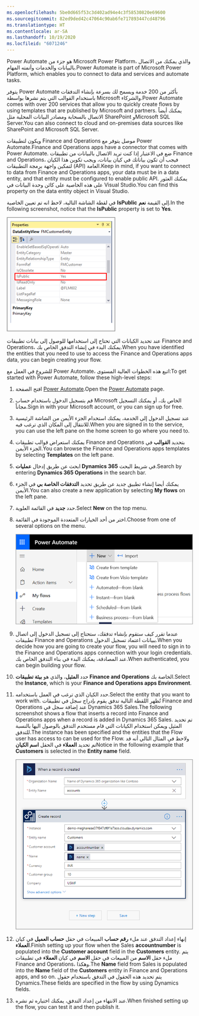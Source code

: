 ```yaml
---
ms.openlocfilehash: 5be0d665f53c3d402ad94e4c3f58530820e69600
ms.sourcegitcommit: 82ed9ded42c47064c90ab6fe717893447cd48796
ms.translationtype: HT
ms.contentlocale: ar-SA
ms.lasthandoff: 10/19/2020
ms.locfileid: "6071246"
---
```

<span data-ttu-id="f8980-101">Power Automate هو جزء من Microsoft Power Platform، والذي يمكنك من الاتصال بالبيانات والخدمات وأتمته المهام.</span><span class="sxs-lookup"><span data-stu-id="f8980-101">Power Automate is part of Microsoft Power Platform, which enables you to connect to data and services and automate tasks.</span></span> 

<span data-ttu-id="f8980-102">يتوفر Power Automate بأكثر من 200 خدمة ويسمح لك بسرعة بإنشاء التدفقات باستخدام القوالب التي يتم نشرها بواسطة Microsoft والشركاء.</span><span class="sxs-lookup"><span data-stu-id="f8980-102">Power Automate comes with over 200 services that allow you to quickly create flows by using templates that are published by Microsoft and partners.</span></span> <span data-ttu-id="f8980-103">يمكنك أيضاً الاتصال بالسحابة ومصادر البيانات المحلية مثل SharePoint وMicrosoft SQL Server.</span><span class="sxs-lookup"><span data-stu-id="f8980-103">You can also connect to cloud and on-premises data sources like SharePoint and Microsoft SQL Server.</span></span>

<span data-ttu-id="f8980-104">ويكون لتطبيقات Finance and Operations موصل يتوفر مع Power Automate.</span><span class="sxs-lookup"><span data-stu-id="f8980-104">Finance and Operations apps have a connector that comes with Power Automate.</span></span> <span data-ttu-id="f8980-105">ضع في الاعتبار إذا كنت تريد الاتصال بالبيانات من تطبيقات Finance and Operations، فيجب أن تكون بياناتك في كيان بيانات، ويجب تكوين هذا الكيان لتمكين واجهة برمجة التطبيقات (API) العامة.</span><span class="sxs-lookup"><span data-stu-id="f8980-105">Keep in mind, if you want to connect to data from Finance and Operations apps, your data must be in a data entity, and that entity must be configured to enable public API.</span></span> <span data-ttu-id="f8980-106">يمكنك العثور على هذه الخاصية على كائن وحدة البيانات في Visual Studio.</span><span class="sxs-lookup"><span data-stu-id="f8980-106">You can find this property on the data entity object in Visual Studio.</span></span>

<span data-ttu-id="f8980-107">في لقطة الشاشة التالية، لاحظ انه تم تعيين الخاصية **IsPublic** إلى القيمة **نعم**.</span><span class="sxs-lookup"><span data-stu-id="f8980-107">In the following screenshot, notice that the **IsPublic** property is set to **Yes**.</span></span> 

![توضح هذه الصورة كيفية التحقق من أن طريقة عرض كيان البيانات هي "عام".](../media/properties.png)

<span data-ttu-id="f8980-109">عند تحديد الكيانات التي تحتاج إلى استخدامها للوصول إلى بيانات تطبيقات Finance and Operations، يمكنك البدء في إنشاء التدفق الخاص بك.</span><span class="sxs-lookup"><span data-stu-id="f8980-109">When you have identified the entities that you need to use to access the Finance and Operations apps data, you can begin creating your flow.</span></span>

<span data-ttu-id="f8980-110">للشروع في العمل مع Power Automate، اتبع هذه الخطوات العالية المستوى:</span><span class="sxs-lookup"><span data-stu-id="f8980-110">To get started with Power Automate, follow these high-level steps:</span></span>

1.  <span data-ttu-id="f8980-111">افتح الصفحة [Power Automate](https://flow.microsoft.com/?azure-portal=true).</span><span class="sxs-lookup"><span data-stu-id="f8980-111">Open the [Power Automate](https://flow.microsoft.com/?azure-portal=true) page.</span></span>
2.  <span data-ttu-id="f8980-112">قم بتسجيل الدخول باستخدام حساب Microsoft الخاص بك، أو يمكنك التسجيل مجاناً.</span><span class="sxs-lookup"><span data-stu-id="f8980-112">Sign in with your Microsoft account, or you can sign up for free.</span></span>
3.  <span data-ttu-id="f8980-113">عند تسجيل الدخول إلى الخدمة، يمكنك استخدام الجزء الأيمن من الشاشة الرئيسية للانتقال إلى المكان الذي ترغب فيه.</span><span class="sxs-lookup"><span data-stu-id="f8980-113">When you are signed in to the service, you can use the left pane on the home screen to go where you need to.</span></span>
4.  <span data-ttu-id="f8980-114">يمكنك استعراض قوالب تطبيقات Finance and Operations بتحديد **القوالب** في الجزء الأيمن.</span><span class="sxs-lookup"><span data-stu-id="f8980-114">You can browse the Finance and Operations apps templates by selecting **Templates** on the left pane.</span></span>
5.  <span data-ttu-id="f8980-115">ابحث عن طريق إدخال **عمليات Dynamics 365** في شريط البحث.</span><span class="sxs-lookup"><span data-stu-id="f8980-115">Search by entering **Dynamics 365 Operations** in the search bar.</span></span>
6.  <span data-ttu-id="f8980-116">يمكنك أيضا إنشاء تطبيق جديد عن طريق تحديد **التدفقات الخاصة بي** في الجزء الأيمن.</span><span class="sxs-lookup"><span data-stu-id="f8980-116">You can also create a new application by selecting **My flows** on the left pane.</span></span>
7.  <span data-ttu-id="f8980-117">حدد **جديد** في القائمة العلوية.</span><span class="sxs-lookup"><span data-stu-id="f8980-117">Select **New** on the top menu.</span></span>
8.  <span data-ttu-id="f8980-118">اختر من أحد الخيارات المتعددة الموجودة في القائمة.</span><span class="sxs-lookup"><span data-stu-id="f8980-118">Choose from one of several options on the menu.</span></span>

    ![توضح هذه الصورة كيفية إنشاء تطبيق جديد في القسم التدفقات الخاصة بي.](../media/flow-new-button.png) 
9.  <span data-ttu-id="f8980-120">عندما تقرر كيف ستقوم بإنشاء تدفقك، ستحتاج إلى تسجيل الدخول إلى اتصال تطبيقات Finance and Operations ببيانات اعتماد تسجيل الدخول.</span><span class="sxs-lookup"><span data-stu-id="f8980-120">When you decide how you are going to create your flow, you will need to sign in to the Finance and Operations apps connection with your login credentials.</span></span> <span data-ttu-id="f8980-121">عند المصادقة، يمكنك البدء في بناء التدفق الخاص بك.</span><span class="sxs-lookup"><span data-stu-id="f8980-121">When authenticated, you can begin building your flow.</span></span>
10. <span data-ttu-id="f8980-122">حدد **المثيل**، والذي هو **بيئة تطبيقات Finance and Operations** الخاصة بك.</span><span class="sxs-lookup"><span data-stu-id="f8980-122">Select the **Instance**, which is your **Finance and Operations apps Environment**.</span></span>
11. <span data-ttu-id="f8980-123">حدد الكيان الذي ترغب في العمل باستخدامه.</span><span class="sxs-lookup"><span data-stu-id="f8980-123">Select the entity that you want to work with.</span></span> <span data-ttu-id="f8980-124">تُظهر اللقطة التالية تدفق يقوم بإدراج سجل في تطبيقات Finance and Operations عند إضافة سجل في Dynamics 365 Sales.</span><span class="sxs-lookup"><span data-stu-id="f8980-124">The following screenshot shows a flow that inserts a record into Finance and Operations apps when a record is added in Dynamics 365 Sales.</span></span> <span data-ttu-id="f8980-125">تم تحديد المثيل ويمكن استخدام الكيانات التي قام مستخدم التدفق بالوصول اليها بالنسبة للتدفق.</span><span class="sxs-lookup"><span data-stu-id="f8980-125">The instance has been specified and the entities that the Flow user has access to can be used for the Flow.</span></span> <span data-ttu-id="f8980-126">ولاحظ في المثال التالي أنه قد تم تحديد **العملاء** في الحقل **اسم الكيان**</span><span class="sxs-lookup"><span data-stu-id="f8980-126">Notice in the following example that **Customers** is selected in the **Entity name** field.</span></span>

    ![توضح هذه الصورة كيفية بدء إنشاء تدفق بواسطة ربطها ببيئة تطبيقات Finance and Operations.](../media/flow-entity.png) 
12. <span data-ttu-id="f8980-128">إنهاء إعداد التدفق عند ملء **رقم حساب** المبيعات في حقل **حساب العميل** في كيان **العملاء**.</span><span class="sxs-lookup"><span data-stu-id="f8980-128">Finish setting up your flow when the Sales **accountnumber** is populated into the **Customer account** field in the **Customers** entity.</span></span> <span data-ttu-id="f8980-129">يتم ملء حقل **الاسم** من المبيعات في حقل **الاسم** في كيان **العملاء** في تطبيقات Finance and Operations، وهكذا.</span><span class="sxs-lookup"><span data-stu-id="f8980-129">The **Name** field from Sales is populated into the **Name** field of the **Customers** entity in Finance and Operations apps, and so on.</span></span> <span data-ttu-id="f8980-130">يتم تحديد هذه الحقول في التدفق باستخدام حقول Dynamics.</span><span class="sxs-lookup"><span data-stu-id="f8980-130">These fields are specified in the flow by using Dynamics fields.</span></span>
13. <span data-ttu-id="f8980-131">عند الانتهاء من إعداد التدفق، يمكنك اختباره ثم نشره.</span><span class="sxs-lookup"><span data-stu-id="f8980-131">When finished setting up the flow, you can test it and then publish it.</span></span>
